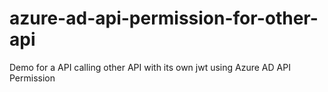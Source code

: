 # azure-ad-api-permission-for-other-api
Demo for a API calling other API with its own jwt using Azure AD API Permission

